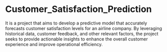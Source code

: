 # Customer_Satisfaction_Prediction
It is a project that aims to develop a predictive model that accurately forecasts customer satisfaction levels for an airline company. By leveraging historical data, customer feedback, and other relevant factors, the project seeks to provide actionable insights to enhance the overall customer experience and improve operational efficiency.
